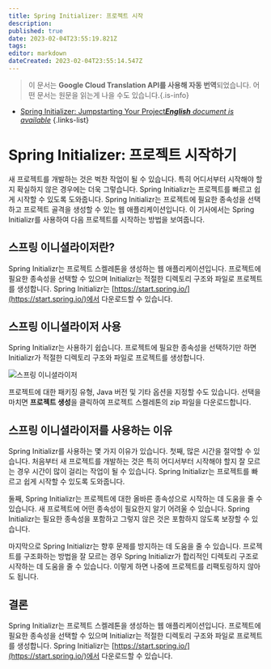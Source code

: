 ```yaml
---
title: Spring Initializer: 프로젝트 시작
description: 
published: true
date: 2023-02-04T23:55:19.821Z
tags: 
editor: markdown
dateCreated: 2023-02-04T23:55:14.547Z
---
```


> 이 문서는 **Google Cloud Translation API를 사용해 자동 번역**되었습니다.
어떤 문서는 원문을 읽는게 나을 수도 있습니다.{.is-info}



- [Spring Initializer: Jumpstarting Your Project***English** document is available*](/en/Knowledge-base/Spring-Boot/spring-initializer-jumpstarting-your-project)
{.links-list}


# Spring Initializer: 프로젝트 시작하기

새 프로젝트를 개발하는 것은 벅찬 작업이 될 수 있습니다. 특히 어디서부터 시작해야 할지 확실하지 않은 경우에는 더욱 그렇습니다. Spring Initializr는 프로젝트를 빠르고 쉽게 시작할 수 있도록 도와줍니다. Spring Initializr는 프로젝트에 필요한 종속성을 선택하고 프로젝트 골격을 생성할 수 있는 웹 애플리케이션입니다. 이 기사에서는 Spring Initializr를 사용하여 다음 프로젝트를 시작하는 방법을 보여줍니다.

## 스프링 이니셜라이저란?

Spring Initializr는 프로젝트 스켈레톤을 생성하는 웹 애플리케이션입니다. 프로젝트에 필요한 종속성을 선택할 수 있으며 Initializr는 적절한 디렉토리 구조와 파일로 프로젝트를 생성합니다. Spring Initializr는 [https://start.spring.io/](https://start.spring.io/)에서 다운로드할 수 있습니다.

## 스프링 이니셜라이저 사용

Spring Initializr는 사용하기 쉽습니다. 프로젝트에 필요한 종속성을 선택하기만 하면 Initializr가 적절한 디렉토리 구조와 파일로 프로젝트를 생성합니다.

![스프링 이니셜라이저](https://i.imgur.com/HUjEr9r.png)

프로젝트에 대한 패키징 유형, Java 버전 및 기타 옵션을 지정할 수도 있습니다. 선택을 마치면 **프로젝트 생성**을 클릭하여 프로젝트 스켈레톤의 zip 파일을 다운로드합니다.

## 스프링 이니셜라이저를 사용하는 이유

Spring Initializr를 사용하는 몇 가지 이유가 있습니다. 첫째, 많은 시간을 절약할 수 있습니다. 처음부터 새 프로젝트를 개발하는 것은 특히 어디서부터 시작해야 할지 잘 모르는 경우 시간이 많이 걸리는 작업이 될 수 있습니다. Spring Initializr는 프로젝트를 빠르고 쉽게 시작할 수 있도록 도와줍니다.

둘째, Spring Initializr는 프로젝트에 대한 올바른 종속성으로 시작하는 데 도움을 줄 수 있습니다. 새 프로젝트에 어떤 종속성이 필요한지 알기 어려울 수 있습니다. Spring Initializr는 필요한 종속성을 포함하고 그렇지 않은 것은 포함하지 않도록 보장할 수 있습니다.

마지막으로 Spring Initializr는 향후 문제를 방지하는 데 도움을 줄 수 있습니다. 프로젝트를 구조화하는 방법을 잘 모르는 경우 Spring Initializr가 합리적인 디렉토리 구조로 시작하는 데 도움을 줄 수 있습니다. 이렇게 하면 나중에 프로젝트를 리팩토링하지 않아도 됩니다.

## 결론

Spring Initializr는 프로젝트 스켈레톤을 생성하는 웹 애플리케이션입니다. 프로젝트에 필요한 종속성을 선택할 수 있으며 Initializr는 적절한 디렉토리 구조와 파일로 프로젝트를 생성합니다. Spring Initializr는 [https://start.spring.io/](https://start.spring.io/)에서 다운로드할 수 있습니다.